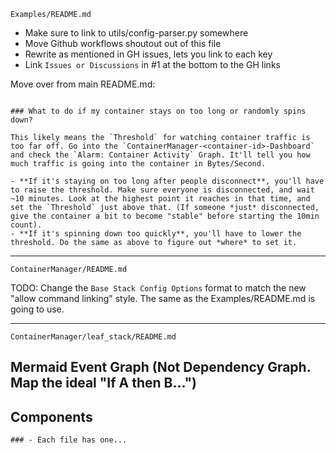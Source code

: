



`Examples/README.md`

- Make sure to link to utils/config-parser.py somewhere
- Move Github workflows shoutout out of this file
- Rewrite as mentioned in GH issues, lets you link to each key
- Link `Issues or Discussions` in #1 at the bottom to the GH links

Move over from main README.md:

```

### What to do if my container stays on too long or randomly spins down?

This likely means the `Threshold` for watching container traffic is too far off. Go into the `ContainerManager-<container-id>-Dashboard` and check the `Alarm: Container Activity` Graph. It'll tell you how much traffic is going into the container in Bytes/Second.

- **If it's staying on too long after people disconnect**, you'll have to raise the threshold. Make sure everyone is disconnected, and wait ~10 minutes. Look at the highest point it reaches in that time, and set the `Threshold` just above that. (If someone *just* disconnected, give the container a bit to become "stable" before starting the 10min count).
- **If it's spinning down too quickly**, you'll have to lower the threshold. Do the same as above to figure out *where* to set it.
```


---
`ContainerManager/README.md`

TODO: Change the `Base Stack Config Options` format to match the new "allow command linking" style. The same as the Examples/README.md is going to use.

---
`ContainerManager/leaf_stack/README.md`

## Mermaid Event Graph (Not Dependency Graph. Map the ideal "If A then B...")

## Components

    ### - Each file has one...


